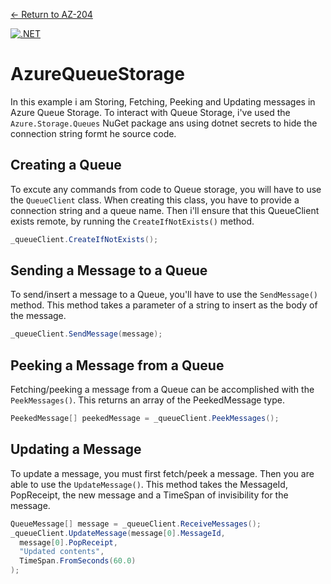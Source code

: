 [← Return to AZ-204](README.md)<br> 

[![.NET](https://github.com/joerivanarkel/AzureQueueStorage/actions/workflows/dotnet.yml/badge.svg)](https://github.com/joerivanarkel/AzureQueueStorage/actions/workflows/dotnet.yml)

# AzureQueueStorage
In this example i am Storing, Fetching, Peeking and Updating messages in Azure Queue Storage. To interact with Queue Storage, i've used the `Azure.Storage.Queues` NuGet package ans using dotnet secrets to hide the connection string formt he source code.

## Creating a Queue
To excute any commands from code to Queue storage, you will have to use the `QueueClient` class. When creating this class, you have to provide a connection string and a queue name. Then i'll ensure that this QueueClient exists remote, by running the `CreateIfNotExists()` method.

```csharp
_queueClient.CreateIfNotExists();
```

## Sending a Message to a Queue
To send/insert a message to a Queue, you'll have to use the `SendMessage()` method. This method takes a parameter of a string to insert as the body of the message.

```csharp
_queueClient.SendMessage(message);
```

## Peeking a Message from a Queue
Fetching/peeking a message from a Queue can be accomplished with the `PeekMessages()`. This returns an array of the PeekedMessage type.

```csharp
PeekedMessage[] peekedMessage = _queueClient.PeekMessages();
```

## Updating a Message
To update a message, you must first fetch/peek a message. Then you are able to use the `UpdateMessage()`. This method takes the MessageId, PopReceipt, the new message and a TimeSpan of invisibility for the message.

```csharp
QueueMessage[] message = _queueClient.ReceiveMessages();
_queueClient.UpdateMessage(message[0].MessageId,
  message[0].PopReceipt,
  "Updated contents",
  TimeSpan.FromSeconds(60.0)
);
```
